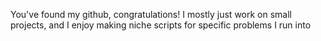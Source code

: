 You've found my github, congratulations!
I mostly just work on small projects, and I enjoy making niche scripts for specific problems I run into
